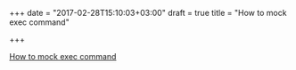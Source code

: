 +++
date = "2017-02-28T15:10:03+03:00"
draft = true
title = "How to mock exec command"

+++

<p><a href="http://pliutau.com/how_to_mock_exec_command">How to mock exec command</a></p>
